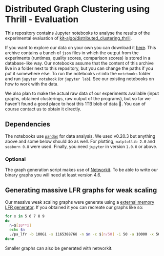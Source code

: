 # Distributed Graph Clustering using Thrill - Evaluation

This repository contains Jupyter notebooks to analyse the results of the experimental evaluation of [kit-algo/distributed_clustering_thrill](https://github.com/kit-algo/distributed_clustering_thrill).

If you want to explore our data on your own you can download it [here](https://github.com/kit-algo/distributed_clustering_thrill_evaluation/releases/download/europar_final/results.tar.xz).
This archive contains a bunch of `json` files in which the output from the experiments (runtimes, quality scores, comparison scores) is stored in a database-like way.
Our notebooks assume that the content of this archive live in a folder next to this repository, but you can change the paths if you put it somewhere else.
To run the notebooks `cd` into the `notebooks` folder and run `jupyter notebook` (or `jupyter lab`).
See our existing notebooks on how to work with the data.

We also plan to make the actual raw data of our experiments available (input graphs, obtained clusterings, raw output of the programs), but so far we haven't found a good place to host this 1TB blob of data :see_no_evil:.
You can of course contact us to obtain it directly.

## Dependencies

The notebooks use [`pandas`](https://pandas.pydata.org/) for data analysis.
We used v0.20.3 but anything above and some below should do as well.
For plotting, `matplotlib 2.0` and `seaborn 0.8` were used.
Finally, you need `jupyter` in version `1.0.0` or above.

### Optional

The graph generation script makes use of [Networkit](https://github.com/kit-parco/networkit).
To be able to write our binary graphs you will need at least version 4.6.

## Generating massive LFR graphs for weak scaling

Our massive weak scaling graphs were generate using a [external memory LFR generator](https://github.com/michitux/extmem-lfr/tree/dist_cluster).
If you obtained it you can recreate our graphs like so:

```bash
for x in 5 6 7 8 9
do
  n=$[10**x]
  echo $n
  ./pa_lfr -b 100Gi -s 1165388768 -n $n -c $[n/50] -i 50 -a 10000 -x 50 -y 12000 -z -1 -m 0.4 -o <graph_output_path>/graph_50_10000_mu_0.4_${n}-sorted.bin  -p <griund_truth_output_path>/LFR/part_50_10000_mu_0.4_${n}-sorted.bin 2>&1 > <log_path>/graph_50_10000_mu_0.4_${n}-sorted-seq.log
done
```

Smaller graphs can also be generated with networkit.
